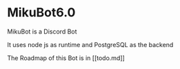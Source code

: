 # MikuBot6.0

MikuBot is a Discord Bot


It uses node js as runtime and PostgreSQL as the backend

The Roadmap of this Bot is in [[todo.md]]
